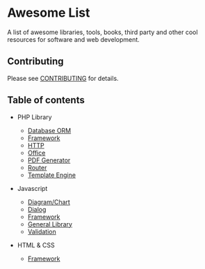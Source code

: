 # Awesome List
A list of awesome libraries, tools, books, third party and other cool resources for software and web development.

## Contributing
Please see [CONTRIBUTING](https://github.com/piepin/awesome-list/blob/master/CONTRIBUTING.md) for details.

## Table of contents
* PHP Library
  * [Database ORM](https://github.com/piepin/awesome-list#link)
  * [Framework](https://github.com/piepin/awesome-list#link)
  * [HTTP](https://github.com/piepin/awesome-list#link)
  * [Office](https://github.com/piepin/awesome-list#link)
  * [PDF Generator](https://github.com/piepin/awesome-list#link)
  * [Router](https://github.com/piepin/awesome-list#link)
  * [Template Engine](https://github.com/piepin/awesome-list#link)

* Javascript
  * [Diagram/Chart](https://github.com/piepin/awesome-list#link)
  * [Dialog](https://github.com/piepin/awesome-list#link)
  * [Framework](https://github.com/piepin/awesome-list#link)
  * [General Library](https://github.com/piepin/awesome-list#link)
  * [Validation](https://github.com/piepin/awesome-list#link)

* HTML & CSS
  * [Framework](https://github.com/piepin/awesome-list#link)

